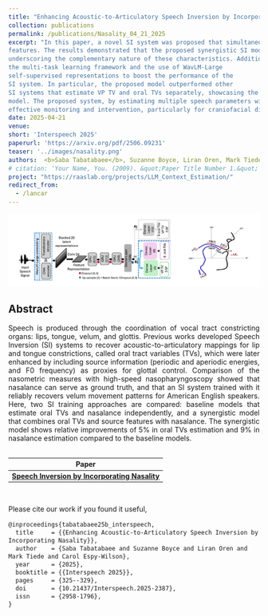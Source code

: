 ```yaml
---
title: "Enhancing Acoustic-to-Articulatory Speech Inversion by Incorporating Nasality"
collection: publications
permalink: /publications/Nasality_04_21_2025
excerpt: "In this paper, a novel SI system was proposed that simultaneously estimates VP TV, along with oral TVs and three source
features. The results demonstrated that the proposed synergistic SI model improves the estimation of VP TV and oral TVs,
underscoring the complementary nature of these characteristics. Additionally, the results highlighted the effectiveness of
the multi-task learning framework and the use of WavLM-Large
self-supervised representations to boost the performance of the
SI system. In particular, the proposed model outperformed other
SI systems that estimate VP TV and oral TVs separately, showcasing the advantages of integrating multiple tasks into a single
model. The proposed system, by estimating multiple speech parameters within a single framework, has clinical potential for
effective monitoring and intervention, particularly for craniofacial disorders."
date: 2025-04-21
venue: 
short: 'Interspeech 2025'
paperurl: 'https://arxiv.org/pdf/2506.09231'
teaser: '../images/nasality.png'
authors:  <b>Saba Tabatabaee</b>, Suzanne Boyce, Liran Oren, Mark Tiede, Carol Espy-Wilson"
# citation: 'Your Name, You. (2009). &quot;Paper Title Number 1.&quot; <i>Journal 1</i>. 1(1).'
project: "https://raaslab.org/projects/LLM_Context_Estimation/"
redirect_from: 
  - /lancar
---
```


<p style="text-align:center;">
<img src="../images/nasality.png" width="800">
</p>

## Abstract
<div style="text-align: justify"> Speech is produced through the coordination of vocal tract
constricting organs: lips, tongue, velum, and glottis. Previous works developed Speech Inversion (SI) systems to recover
acoustic-to-articulatory mappings for lip and tongue constrictions, called oral tract variables (TVs), which were later enhanced by including source information (periodic and aperiodic energies, and F0 frequency) as proxies for glottal control.
Comparison of the nasometric measures with high-speed nasopharyngoscopy showed that nasalance can serve as ground
truth, and that an SI system trained with it reliably recovers velum movement patterns for American English speakers.
Here, two SI training approaches are compared: baseline models that estimate oral TVs and nasalance independently, and a
synergistic model that combines oral TVs and source features
with nasalance. The synergistic model shows relative improvements of 5% in oral TVs estimation and 9% in nasalance estimation compared to the baseline models.</div>
<br>

| Paper                                         
|---------------------------------------------------------------------------------------------------------|
| [**Speech Inversion by Incorporating Nasality**](https://arxiv.org/pdf/2506.09231) |

<br>

Please cite our work if you found it useful,

```
@inproceedings{tabatabaee25b_interspeech,
  title     = {{Enhancing Acoustic-to-Articulatory Speech Inversion by Incorporating Nasality}},
  author    = {Saba Tabatabaee and Suzanne Boyce and Liran Oren and Mark Tiede and Carol Espy-Wilson},
  year      = {2025},
  booktitle = {{Interspeech 2025}},
  pages     = {325--329},
  doi       = {10.21437/Interspeech.2025-2387},
  issn      = {2958-1796},
}
```
